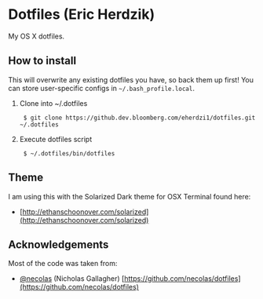 # Dotfiles (Eric Herdzik)

My OS X dotfiles.


## How to install

This will overwrite any existing dotfiles you have, so back them up first! You can store user-specific configs in `~/.bash_profile.local`.

1. Clone into ~/.dotfiles

        $ git clone https://github.dev.bloomberg.com/eherdzi1/dotfiles.git ~/.dotfiles


2. Execute dotfiles script

        $ ~/.dotfiles/bin/dotfiles

## Theme

I am using this with the Solarized Dark theme for OSX Terminal found here:
* [http://ethanschoonover.com/solarized](http://ethanschoonover.com/solarized)

## Acknowledgements
Most of the code was taken from:
* [@necolas](https://github.com/necolas) (Nicholas Gallagher)
  [https://github.com/necolas/dotfiles](https://github.com/necolas/dotfiles)

